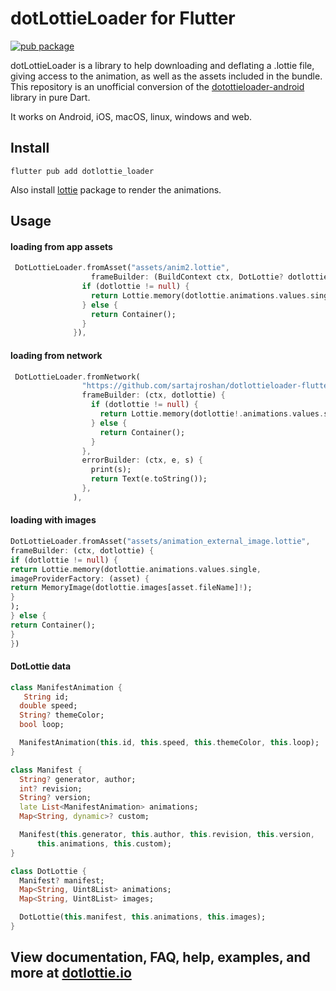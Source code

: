 
# dotLottieLoader for Flutter

[![pub package](https://img.shields.io/pub/v/lottie.svg)](https://pub.dev/packages/dotlottie_loader)

dotLottieLoader is a library to help downloading and deflating a .lottie file, giving access to the animation,
as well as the assets included in the bundle. This repository is an unofficial conversion of the [dotottieloader-android](https://github.com/dotlottie/dotlottieloader-android) library in pure Dart. 

It works on Android, iOS, macOS, linux, windows and web.

## Install

```
flutter pub add dotlottie_loader
```

Also install [lottie](https://pub.dev/packages/lottie) package to render the animations.

## Usage

#### loading from app assets

```dart
 DotLottieLoader.fromAsset("assets/anim2.lottie",
                  frameBuilder: (BuildContext ctx, DotLottie? dotlottie) {
                if (dotlottie != null) {
                  return Lottie.memory(dotlottie.animations.values.single);
                } else {
                  return Container();
                }
              }),
```

#### loading from network

```dart
 DotLottieLoader.fromNetwork(
                "https://github.com/sartajroshan/dotlottieloader-flutter/raw/master/example/assets/animation.lottie",
                frameBuilder: (ctx, dotlottie) {
                  if (dotlottie != null) {
                    return Lottie.memory(dotlottie!.animations.values.single);
                  } else {
                    return Container();
                  }
                },
                errorBuilder: (ctx, e, s) {
                  print(s);
                  return Text(e.toString());
                },
              ),
```

#### loading with images

```dart
DotLottieLoader.fromAsset("assets/animation_external_image.lottie",
frameBuilder: (ctx, dotlottie) {
if (dotlottie != null) {
return Lottie.memory(dotlottie.animations.values.single,
imageProviderFactory: (asset) {
return MemoryImage(dotlottie.images[asset.fileName]!);
}
);
} else {
return Container();
}
})
```


#### DotLottie data

```dart
class ManifestAnimation {
   String id;
  double speed;
  String? themeColor;
  bool loop;

  ManifestAnimation(this.id, this.speed, this.themeColor, this.loop);
}

class Manifest {
  String? generator, author;
  int? revision;
  String? version;
  late List<ManifestAnimation> animations;
  Map<String, dynamic>? custom;

  Manifest(this.generator, this.author, this.revision, this.version,
      this.animations, this.custom);
}

class DotLottie {
  Manifest? manifest;
  Map<String, Uint8List> animations;
  Map<String, Uint8List> images;

  DotLottie(this.manifest, this.animations, this.images);
}
```

## View documentation, FAQ, help, examples, and more at [dotlottie.io](http://dotlottie.io/)
